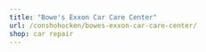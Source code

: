 ```yaml
---
title: "Bowe's Exxon Car Care Center"
url: /conshohocken/bowes-exxon-car-care-center/
shop: car repair
---
```


